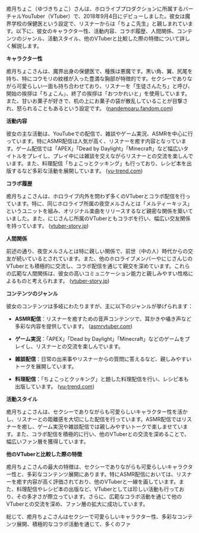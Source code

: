 癒月ちょこ（ゆづきちょこ）さんは、ホロライブプロダクションに所属するバーチャルYouTuber（VTuber）で、2018年9月4日にデビューしました。彼女は魔界学校の保健医という設定で、リスナーからは「ちょこ先生」と親しまれています。以下に、彼女のキャラクター性、活動内容、コラボ履歴、人間関係、コンテンツのジャンル、活動スタイル、他のVTuberと比較した際の特徴について詳しく解説します。

**キャラクター性**

癒月ちょこさんは、魔界出身の保健医で、種族は悪魔です。黒い角、翼、尻尾を持ち、特にコウモリの紋様が入った豊満な胸部が特徴的です。セクシーでありながら可愛らしい一面も持ち合わせており、リスナーを「生徒さんたち」と呼び、開始の挨拶は「ちょこん」、終了の挨拶は「おつかれいと」を使用しています。また、甘いお菓子が好きで、机の上にお菓子の袋が散乱していることが目撃され、怒られることもあるという設定です。 ([nandemoaru.fandom.com](https://nandemoaru.fandom.com/ja/wiki/%E7%99%92%E6%9C%88%E3%81%A1%E3%82%87%E3%81%93?utm_source=openai))

**活動内容**

彼女の主な活動は、YouTubeでの配信で、雑談やゲーム実況、ASMRを中心に行っています。特にASMR配信は人気が高く、リスナーを癒す内容となっています。ゲーム配信では「APEX」「Dead by Daylight」「Minecraft」など幅広いタイトルをプレイし、プレイ中には雑談を交えながらリスナーとの交流を楽しんでいます。また、料理配信「ちょこっとクッキング」も行っており、レシピ本を出版するなど多彩な活動を展開しています。 ([yu-trend.com](https://yu-trend.com/20472.html?utm_source=openai))

**コラボ履歴**

癒月ちょこさんは、ホロライブ内外を問わず多くのVTuberとコラボ配信を行っています。特に、同じホロライブ所属の夜空メルさんとは「メルティーキッス」というユニットを組み、オリジナル楽曲をリリースするなど親密な関係を築いていました。また、にじさんじ所属のVTuberともコラボを行い、幅広い交友関係を持っています。 ([vtuber-story.jp](https://vtuber-story.jp/yuzukichoco-nakanohito/?utm_source=openai))

**人間関係**

前述の通り、夜空メルさんとは特に親しい関係で、前世（中の人）時代からの交友が続いているとされています。また、他のホロライブメンバーやにじさんじのVTuberとも積極的に交流し、コラボ配信を通じて親交を深めています。これらの広範な人間関係は、彼女の高いコミュニケーション能力と親しみやすい性格によるものと考えられます。 ([vtuber-story.jp](https://vtuber-story.jp/yuzukichoco-nakanohito/?utm_source=openai))

**コンテンツのジャンル**

彼女のコンテンツは多岐にわたりますが、主に以下のジャンルが挙げられます：

- **ASMR配信**：リスナーを癒すための音声コンテンツで、耳かきや囁き声など多彩な内容を提供しています。 ([asmrvtuber.com](https://asmrvtuber.com/choco-yuzuki/?utm_source=openai))

- **ゲーム実況**：「APEX」「Dead by Daylight」「Minecraft」などのゲームをプレイし、リスナーとの交流を楽しんでいます。

- **雑談配信**：日常の出来事やリスナーからの質問に答えるなど、親しみやすいトークを展開しています。

- **料理配信**：「ちょこっとクッキング」と題した料理配信を行い、レシピ本も出版しています。 ([yu-trend.com](https://yu-trend.com/20472.html?utm_source=openai))

**活動スタイル**

癒月ちょこさんは、セクシーでありながらも可愛らしいキャラクター性を活かし、リスナーとの距離感を大切にした配信を行っています。ASMR配信ではリスナーを癒し、ゲーム実況や雑談配信では親しみやすいトークで楽しませています。また、コラボ配信を積極的に行い、他のVTuberとの交流を深めることで、幅広いファン層を獲得しています。

**他のVTuberと比較した際の特徴**

癒月ちょこさんの最大の特徴は、セクシーでありながらも可愛らしいキャラクター性と、多彩なコンテンツ展開にあります。特にASMR配信においては、リスナーを癒す内容が高く評価されており、他のVTuberと一線を画しています。また、料理配信やレシピ本の出版など、VTuberとしては珍しい活動も行っており、その多才さが際立っています。さらに、広範なコラボ活動を通じて他のVTuberとの交流を深め、ファン層の拡大に成功しています。

総じて、癒月ちょこさんはセクシーで可愛らしいキャラクター性、多彩なコンテンツ展開、積極的なコラボ活動を通じて、多くのファ 